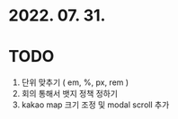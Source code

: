 # 2022. 07. 31.
# TODO
1. 단위 맞추기 ( em, %, px, rem )
2. 회의 통해서 뱃지 정책 정하기 
3. kakao map 크기 조정 및 modal scroll 추가
